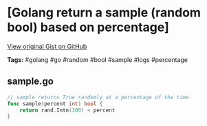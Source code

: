 # [Golang return a sample (random bool) based on percentage] 

[View original Gist on GitHub](https://gist.github.com/Integralist/4d3e41b2bd9b69b5732494da1dda2fe3)

**Tags:** #golang #go #random #bool #sample #logs #percentage

## sample.go

```go
// sample returns True randomly at a percentage of the time
func sample(percent int) bool {
	return rand.Intn(100) < percent
}
```

